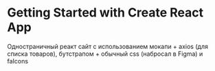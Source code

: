 # Getting Started with Create React App

Одностраничный реакт сайт с использованием мокапи + axios (для списка товаров), бутстрапом + обычный css (набросал в Figma) и faIcons 
